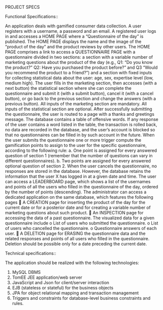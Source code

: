 PROJECT SPECS

Functional Specifications::

An application deals with gamified consumer data collection. A user registers with a username, a password and an email. A registered user logs in and accesses a HOME PAGE where a “Questionnaire of the day” is published.
The HOME PAGE displays the name and the image of the “product of the day” and the product reviews by other users. The HOME PAGE comprises a link to access a QUESTIONNAIRE PAGE with a questionnaire divided in two sections: a section with a variable number of marketing questions about the product of the day (e.g., Q1: “Do you know the product?” Q2: Have you purchased the product before?” and Q3 “Would you recommend the product to a friend?”) and a section with fixed inputs for collecting statistical data about the user: age, sex, expertise level (low, medium high). The user fills in the marketing section, then accesses (with a next button) the statistical section where she can complete the questionnaire and submit it (with a submit button), cancel it (with a cancel button), or go back to the previous section and change the answers (with a previous button). All inputs of the marketing section are mandatory. All inputs of the statistical section are optional.
After successfully submitting the questionnaire, the user is routed to a page with a thanks and greetings message.
The database contains a table of offensive words. If any response of the user contains a word listed in the table, the transaction is rolled back, no data are recorded in the database, and the user’s account is blocked so that no questionnaires can be filled in by such account in the future.
When the user submits the questionnaire one or more trigger compute the gamification points to assign to the user for the specific questionnaire, according to the following rule:
a. One point is assigned for every answered question of section 1 (remember that the number of questions can vary in different questionnaires).
b. Two points are assigned for every answered optional question of section 2.
When the user cancels the questionnaire, no responses are stored in the database. However, the database retains the information that the user X has logged in at a given date and time.
The user can access a LEADERBOARD page, which shows a list of the usernames and points of all the users who filled in the questionnaire of the day, ordered by the number of points (descending).
The administrator can access a dedicated application on the same database, which features the following pages
 A CREATION page for inserting the product of the day for the current date or for a posterior date and for creating a variable number of marketing questions about such product.
 An INSPECTION page for accessing the data of a past questionnaire. The visualized data for a given questionnaire include
o List of users who submitted the questionnaire. o List of users who cancelled the questionnaire. o Questionnaire answers of each user.
 A DELETION page for ERASING the questionnaire data and the related responses and points of all users who filled in the questionnaire. Deletion should be possible only for a date preceding the current date.

Technical specifications::

The application should be realized with the following technologies:
1. MySQL DBMS 
2. TomEE JEE application/web server
3. JavaScript and Json for client/server interaction
4. EJB (stateless or stateful) for the business objects
5. JPA for object relational mapping and transaction management
6. Triggers and constraints for database-level business constraints and rules.
